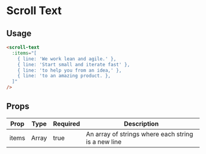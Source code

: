 # Scroll Text

## Usage

```html
<scroll-text
  :items="[
    { line: 'We work lean and agile.' },
    { line: 'Start small and iterate fast' },
    { line: 'to help you from an idea,' },
    { line: 'to an amazing product. },
  ]"
/>
```

## Props

| Prop | Type | Required | Description |
| --- | --- | --- | --- |
| items | Array | true | An array of strings where each string is a new line |
